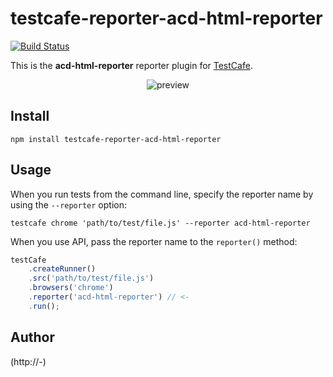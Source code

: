 # testcafe-reporter-acd-html-reporter
[![Build Status](https://travis-ci.org/Arg/testcafe-reporter-acd-html-reporter.svg)](https://travis-ci.org/Arg/testcafe-reporter-acd-html-reporter)

This is the **acd-html-reporter** reporter plugin for [TestCafe](http://devexpress.github.io/testcafe).

<p align="center">
    <img src="https://raw.github.com/Arg/testcafe-reporter-acd-html-reporter/master/media/preview.png" alt="preview" />
</p>

## Install

```
npm install testcafe-reporter-acd-html-reporter
```

## Usage

When you run tests from the command line, specify the reporter name by using the `--reporter` option:

```
testcafe chrome 'path/to/test/file.js' --reporter acd-html-reporter
```


When you use API, pass the reporter name to the `reporter()` method:

```js
testCafe
    .createRunner()
    .src('path/to/test/file.js')
    .browsers('chrome')
    .reporter('acd-html-reporter') // <-
    .run();
```

## Author
 (http://-)
